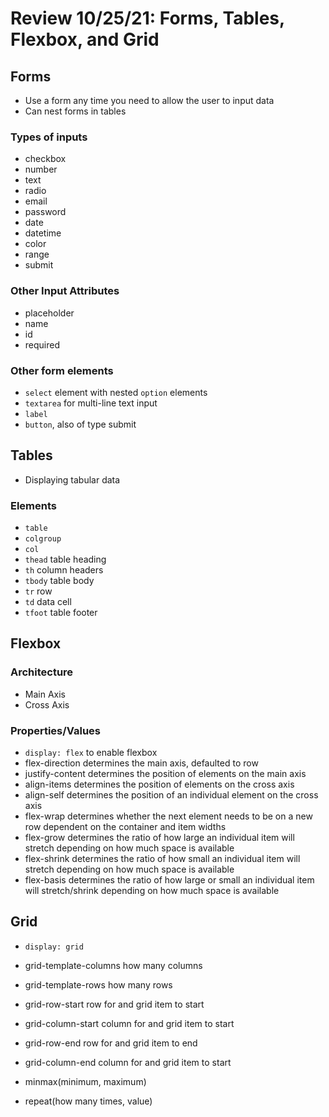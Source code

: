 # Review 10/25/21: Forms, Tables, Flexbox, and Grid

## Forms

- Use a form any time you need to allow the user to input data
- Can nest forms in tables

### Types of inputs

- checkbox
- number
- text
- radio
- email
- password
- date
- datetime
- color
- range
- submit

### Other Input Attributes

- placeholder
- name
- id
- required

### Other form elements

- `select` element with nested `option` elements
- `textarea` for multi-line text input
- `label`
- `button`, also of type submit

## Tables

- Displaying tabular data

### Elements

- `table`
- `colgroup`
- `col`
- `thead` table heading
- `th` column headers
- `tbody` table body
- `tr` row
- `td` data cell
- `tfoot` table footer

## Flexbox

### Architecture

- Main Axis
- Cross Axis

### Properties/Values

- `display: flex` to enable flexbox
- flex-direction determines the main axis, defaulted to row
- justify-content determines the position of elements on the main axis
- align-items determines the position of elements on the cross axis
- align-self determines the position of an individual element on the cross axis
- flex-wrap determines whether the next element needs to be on a new row dependent on the container and item widths
- flex-grow determines the ratio of how large an individual item will stretch depending on how much space is available
- flex-shrink determines the ratio of how small an individual item will stretch depending on how much space is available
- flex-basis determines the ratio of how large or small an individual item will stretch/shrink depending on how much space is available

## Grid

- `display: grid`
- grid-template-columns how many columns
- grid-template-rows how many rows
- grid-row-start row for and grid item to start
- grid-column-start column for and grid item to start
- grid-row-end row for and grid item to end
- grid-column-end column for and grid item to start

- minmax(minimum, maximum)
- repeat(how many times, value)
